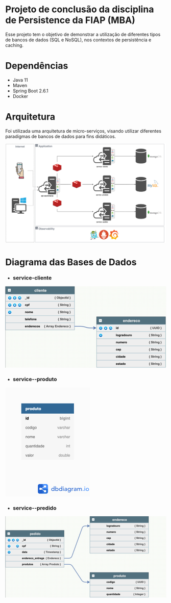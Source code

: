 # Projeto de conclusão da disciplina de Persistence da FIAP (MBA)

Esse projeto tem o objetivo de demonstrar a utilização de diferentes tipos de bancos de dados (SQL e NoSQL), nos contextos de persistência e caching.

# Dependências

- Java 11
- Maven
- Spring Boot 2.6.1
- Docker

# Arquitetura

Foi utilizada uma arquitetura de micro-serviços, visando utilizar diferentes paradigmas de bancos de dados para fins didáticos.

![arquitetura](./assets/persistence-arquitetura.drawio.png)

# Diagrama das Bases de Dados

- ### service-cliente
![db-service-cliente](./assets/db-service--cliente.png)

- ### service--produto
![db-service-cliente](./assets/db-service--produto.png)

- ### service--predido
![db-service-cliente](./assets/db-service--pedido.png)